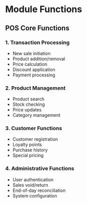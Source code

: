 # Module Functions

## POS Core Functions

### 1. Transaction Processing
- New sale initiation
- Product addition/removal
- Price calculation
- Discount application
- Payment processing

### 2. Product Management
- Product search
- Stock checking
- Price updates
- Category management

### 3. Customer Functions
- Customer registration
- Loyalty points
- Purchase history
- Special pricing

### 4. Administrative Functions
- User authentication
- Sales void/return
- End-of-day reconciliation
- System configuration 
